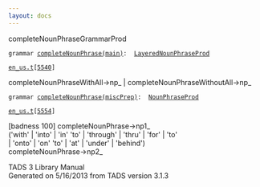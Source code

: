 ```yaml
---
layout: docs
---
```

<span class="title">completeNounPhrase</span><span class="type">GrammarProd</span>

`grammar `<span class="classExtLink">[`completeNounPhrase(main)`](../object/completeNounPhrase(main).html)</span>` :   `[`LayeredNounPhraseProd`](../object/LayeredNounPhraseProd.html)

[`en_us.t`](../file/en_us.t.html)`[`[`5540`](../source/en_us.t.html#5540)`]`

<div class="gramrule">

completeNounPhraseWithAll-\>np\_ \|
completeNounPhraseWithoutAll-\>np\_  

</div>

`grammar `<span class="classExtLink">[`completeNounPhrase(miscPrep)`](../object/completeNounPhrase(miscPrep).html)</span>` :   `[`NounPhraseProd`](../object/NounPhraseProd.html)

[`en_us.t`](../file/en_us.t.html)`[`[`5554`](../source/en_us.t.html#5554)`]`

<div class="gramrule">

\[badness 100\] completeNounPhrase-\>np1\_  
('with' \| 'into' \| 'in' 'to' \| 'through' \| 'thru' \| 'for' \| 'to'  
\| 'onto' \| 'on' 'to' \| 'at' \| 'under' \| 'behind')  
completeNounPhrase-\>np2\_  

</div>

<div class="ftr">

TADS 3 Library Manual  
Generated on 5/16/2013 from TADS version 3.1.3

</div>
